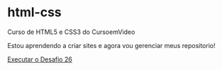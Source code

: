 # html-css
 Curso de HTML5 e CSS3 do CursoemVideo


Estou aprendendo a criar sites e agora vou gerenciar meus repositorio!

<a href="https://alexandresantos11.github.io/html-css/exercicios/ex026/mq002/index.html">Executar o Desafio 26</a>
